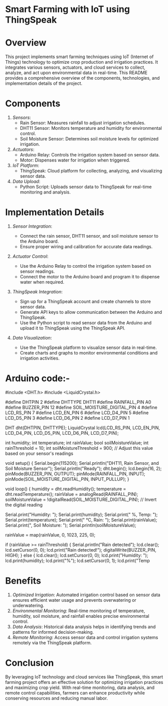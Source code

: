 # Smart Farming with IoT using ThingSpeak

# Overview
This project implements smart farming techniques using IoT (Internet of Things) technology to optimize crop production and irrigation practices. It integrates various sensors, actuators, and cloud services to collect, analyze, and act upon environmental data in real-time. This README provides a comprehensive overview of the components, technologies, and implementation details of the project.

# Components
1. *Sensors*:
   - Rain Sensor: Measures rainfall to adjust irrigation schedules.
   - DHT11 Sensor: Monitors temperature and humidity for environmental control.
   - Soil Moisture Sensor: Determines soil moisture levels for optimized irrigation.
2. *Actuators*:
   - Arduino Relay: Controls the irrigation system based on sensor data.
   - Motor: Dispenses water for irrigation when triggered.
3. *IoT Platform*:
   - ThingSpeak: Cloud platform for collecting, analyzing, and visualizing sensor data.
4. *Data Upload*:
   - Python Script: Uploads sensor data to ThingSpeak for real-time monitoring and analysis.

# Implementation Details
1. *Sensor Integration*:
   - Connect the rain sensor, DHT11 sensor, and soil moisture sensor to the Arduino board.
   - Ensure proper wiring and calibration for accurate data readings.

2. *Actuator Control*:
   - Use the Arduino Relay to control the irrigation system based on sensor readings.
   - Connect the motor to the Arduino board and program it to dispense water when required.

3. *ThingSpeak Integration*:
   - Sign up for a ThingSpeak account and create channels to store sensor data.
   - Generate API keys to allow communication between the Arduino and ThingSpeak.
   - Use the Python script to read sensor data from the Arduino and upload it to ThingSpeak using the ThingSpeak API.

4. *Data Visualization*:
   - Use the ThingSpeak platform to visualize sensor data in real-time.
   - Create charts and graphs to monitor environmental conditions and irrigation activities.
# Arduino code:-
#include <DHT.h>
#include <LiquidCrystal.h>

#define DHTPIN 2
#define DHTTYPE DHT11
#define RAINFALL_PIN A0
#define BUZZER_PIN 12
#define SOIL_MOISTURE_DIGITAL_PIN 4
#define LCD_RS_PIN 7
#define LCD_EN_PIN 6
#define LCD_D4_PIN 5
#define LCD_D5_PIN 3
#define LCD_D6_PIN 2
#define LCD_D7_PIN 1

DHT dht(DHTPIN, DHTTYPE);
LiquidCrystal lcd(LCD_RS_PIN, LCD_EN_PIN, LCD_D4_PIN, LCD_D5_PIN, LCD_D6_PIN, LCD_D7_PIN);

int humidity;
int temperature;
int rainValue;
bool soilMoistureValue;
int rainThreshold = 10;
int soilMoistureThreshold = 900; // Adjust this value based on your sensor's readings

void setup() {
  Serial.begin(115200);
  Serial.println("DHT11, Rain Sensor, and Soil Moisture Sensor");
  Serial.println("Ready");
  dht.begin();
  lcd.begin(16, 2);
  pinMode(BUZZER_PIN, OUTPUT);
  pinMode(RAINFALL_PIN, INPUT);
  pinMode(SOIL_MOISTURE_DIGITAL_PIN, INPUT_PULLUP);
}

void loop() {
  humidity = dht.readHumidity();
  temperature = dht.readTemperature();
  rainValue = analogRead(RAINFALL_PIN);
  soilMoistureValue = !digitalRead(SOIL_MOISTURE_DIGITAL_PIN); // Invert the digital reading

  Serial.print("Humidity: ");
  Serial.print(humidity);
  Serial.print(" %, Temp: ");
  Serial.print(temperature);
  Serial.print(" °C, Rain: ");
  Serial.print(rainValue);
  Serial.print(", Soil Moisture: ");
  Serial.println(soilMoistureValue);

  rainValue = map(rainValue, 0, 1023, 225, 0);

  if (rainValue >= rainThreshold) {
    Serial.println("Rain detected");
    lcd.clear();
    lcd.setCursor(0, 0);
    lcd.print("Rain detected!");
    digitalWrite(BUZZER_PIN, HIGH);
  } else {
    lcd.clear();
    lcd.setCursor(0, 0);
    lcd.print("Humidity: ");
    lcd.print(humidity);
    lcd.print("%");
    lcd.setCursor(0, 1);
    lcd.print("Temp


# Benefits
1. *Optimized Irrigation*: Automated irrigation control based on sensor data ensures efficient water usage and prevents overwatering or underwatering.
2. *Environmental Monitoring*: Real-time monitoring of temperature, humidity, soil moisture, and rainfall enables precise environmental control.
3. *Data Analysis*: Historical data analysis helps in identifying trends and patterns for informed decision-making.
4. *Remote Monitoring*: Access sensor data and control irrigation systems remotely via the ThingSpeak platform.

# Conclusion
By leveraging IoT technology and cloud services like ThingSpeak, this smart farming project offers an effective solution for optimizing irrigation practices and maximizing crop yield. With real-time monitoring, data analysis, and remote control capabilities, farmers can enhance productivity while conserving resources and reducing manual labor.
